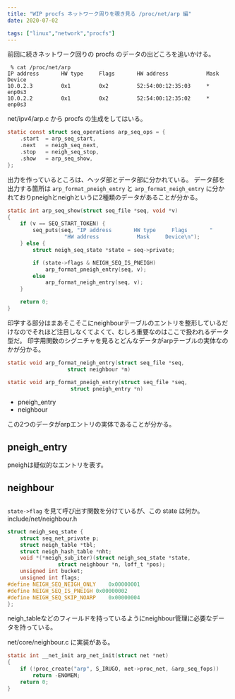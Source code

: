 ```yaml
---
title: "WIP procfs ネットワーク周りを覗き見る /proc/net/arp 編"
date: 2020-07-02

tags: ["linux","network","procfs"]
---
```


前回に続きネットワーク回りの procfs のデータの出どころを追いかける。

```
 % cat /proc/net/arp
IP address       HW type     Flags       HW address            Mask     Device
10.0.2.3         0x1         0x2         52:54:00:12:35:03     *        enp0s3
10.0.2.2         0x1         0x2         52:54:00:12:35:02     *        enp0s3
```

net/ipv4/arp.c から procfs の生成をしてはいる。

```c
static const struct seq_operations arp_seq_ops = {
    .start  = arp_seq_start,
    .next   = neigh_seq_next,
    .stop   = neigh_seq_stop,
    .show   = arp_seq_show,
};
```

出力を作っているところは、ヘッダ部とデータ部に分かれている。
データ部を出力する箇所は `arp_format_pneigh_entry` と `arp_format_neigh_entry`
に分かれておりpneighとneighというに2種類のデータがあることが分かる。
```c
static int arp_seq_show(struct seq_file *seq, void *v)
{
    if (v == SEQ_START_TOKEN) {
        seq_puts(seq, "IP address       HW type     Flags       "
                  "HW address            Mask     Device\n");
    } else {
        struct neigh_seq_state *state = seq->private;

        if (state->flags & NEIGH_SEQ_IS_PNEIGH)
            arp_format_pneigh_entry(seq, v);
        else
            arp_format_neigh_entry(seq, v);
    }

    return 0;
}
```

印字する部分はまあそこそこにneighbourテーブルのエントリを整形しているだけなのでそれほど注目しなくてよくて、むしろ重要なのはここで扱われるデータ型だ。
印字用関数のシグニチャを見るとどんなデータがarpテーブルの実体なのかが分かる。
```c
static void arp_format_neigh_entry(struct seq_file *seq,
                   struct neighbour *n)
```

```c
static void arp_format_pneigh_entry(struct seq_file *seq,
                    struct pneigh_entry *n)
```

* pneigh_entry
* neighbour

この2つのデータがarpエントリの実体であることが分かる。

## pneigh_entry

pneighは疑似的なエントリを表す。

## neighbour

## 

`state->flag` を見て呼び出す関数を分けているが、この state は何か。
include/net/neighbour.h
```c
struct neigh_seq_state {
    struct seq_net_private p;
    struct neigh_table *tbl;
    struct neigh_hash_table *nht;
    void *(*neigh_sub_iter)(struct neigh_seq_state *state,
                struct neighbour *n, loff_t *pos);
    unsigned int bucket;
    unsigned int flags;
#define NEIGH_SEQ_NEIGH_ONLY    0x00000001
#define NEIGH_SEQ_IS_PNEIGH 0x00000002
#define NEIGH_SEQ_SKIP_NOARP    0x00000004
};
```

neigh_tableなどのフィールドを持っているようにneighbour管理に必要なデータを持っている。


net/core/neighbour.c に実装がある。


```c
static int __net_init arp_net_init(struct net *net)
{
    if (!proc_create("arp", S_IRUGO, net->proc_net, &arp_seq_fops))
        return -ENOMEM;
    return 0;
}
```